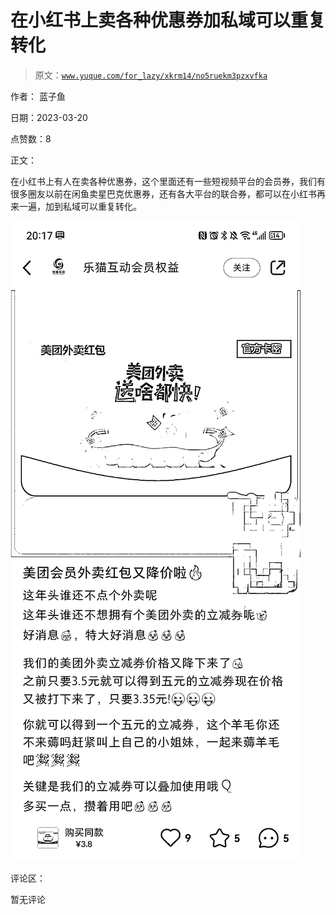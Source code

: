# 在小红书上卖各种优惠券加私域可以重复转化

> 原文：[`www.yuque.com/for_lazy/xkrm14/no5ruekm3pzxvfka`](https://www.yuque.com/for_lazy/xkrm14/no5ruekm3pzxvfka)

作者： 蓝子鱼

日期：2023-03-20

点赞数：8

正文：

在小红书上有人在卖各种优惠券，这个里面还有一些短视频平台的会员券，我们有很多圈友以前在闲鱼卖星巴克优惠券，还有各大平台的联合券，都可以在小红书再来一遍，加到私域可以重复转化。

![](img/805494e94a94559d44030b0aa027b624.png)  

评论区：

暂无评论




